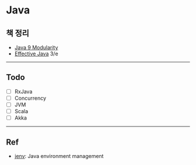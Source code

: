 # Java

## 책 정리

- [Java 9 Modularity](https://github.com/rurumimic/java-9-modularity)
- [Effective Java](https://github.com/rurumimic/effective-java) 3/e

---

## Todo

- [ ] RxJava
- [ ] Concurrency
- [ ] JVM
- [ ] Scala
- [ ] Akka

---

## Ref

- [jenv](https://github.com/jenv/jenv): Java environment management
